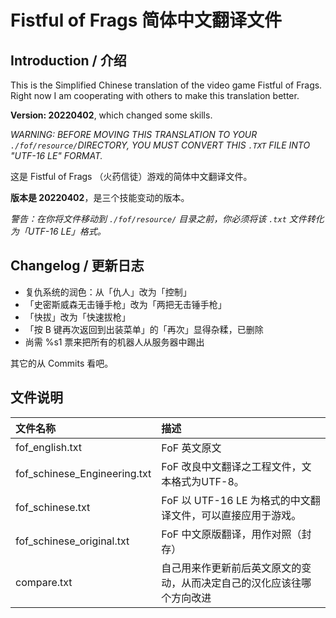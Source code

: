 # Fistful of Frags 简体中文翻译文件

## Introduction / 介绍

This is the Simplified Chinese translation of the video game Fistful of Frags.
Right now I am cooperating with others to make this translation better.

**Version: 20220402**, which changed some skills.

*WARNING: BEFORE MOVING THIS TRANSLATION TO YOUR `./fof/resource/`DIRECTORY, YOU MUST CONVERT THIS `.TXT` FILE INTO "UTF-16 LE" FORMAT.*

这是 Fistful of Frags （火药信徒）游戏的简体中文翻译文件。

**版本是 20220402**，是三个技能变动的版本。

*警告：在你将文件移动到 `./fof/resource/` 目录之前，你必须将该 `.txt` 文件转化为「UTF-16 LE」格式。*

## Changelog / 更新日志
- 复仇系统的润色：从「仇人」改为「控制」
- 「史密斯威森无击锤手枪」改为「两把无击锤手枪」
- 「快拔」改为「快速拔枪」
- 「按 B 键再次返回到出装菜单」的「再次」显得杂糅，已删除
- 尚需 %s1 票来把所有的机器人从服务器中踢出

其它的从 Commits 看吧。

## 文件说明

|文件名称|描述|
|:--|:--|
|fof_english.txt|FoF 英文原文|
|fof_schinese_Engineering.txt|FoF 改良中文翻译之工程文件，文本格式为UTF-8。|
|fof_schinese.txt|FoF 以 UTF-16 LE 为格式的中文翻译文件，可以直接应用于游戏。|
|fof_schinese_original.txt|FoF 中文原版翻译，用作对照（封存）|
|compare.txt|自己用来作更新前后英文原文的变动，从而决定自己的汉化应该往哪个方向改进|
